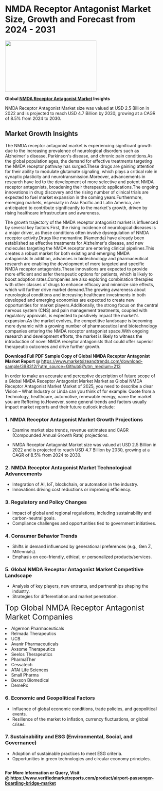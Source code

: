 <H1>NMDA Receptor Antagonist Market Size, Growth and Forecast from 2024 - 2031</H1><img class="aligncenter size-medium wp-image-584254" src="https://thirdeyenews.in/wp-content/uploads/2024/09/Global-Market-Research-300x168.jpeg" alt="" width="300" height="168" /><p><strong>Global&nbsp;<a href="https://www.marketsizeandtrends.com/download-sample/398312/?utm_source=Github8j?utm_medium=213">NMDA Receptor Antagonist Market</a> Insights</strong></p><p>NMDA Receptor Antagonist Market size was valued at USD 2.5 Billion in 2022 and is projected to reach USD 4.7 Billion by 2030, growing at a CAGR of 8.5% from 2024 to 2030.</p><p><h2>Market Growth Insights</h2> <p>The NMDA receptor antagonist market is experiencing significant growth due to the increasing prevalence of neurological disorders such as Alzheimer's disease, Parkinson's disease, and chronic pain conditions.As the global population ages, the demand for effective treatments targeting the NMDA receptor pathway has surged.These drugs are gaining attention for their ability to modulate glutamate signaling, which plays a critical role in synaptic plasticity and neurotransmission.Moreover, advancements in research have led to the development of more selective and potent NMDA receptor antagonists, broadening their therapeutic applications.The ongoing innovations in drug discovery and the rising number of clinical trials are expected to fuel market expansion in the coming years.Furthermore, emerging markets, especially in Asia Pacific and Latin America, are anticipated to contribute significantly to the market's growth, driven by rising healthcare infrastructure and awareness.</p> <p>The growth trajectory of the NMDA receptor antagonist market is influenced by several key factors.First, the rising incidence of neurological diseases is a major driver, as these conditions often involve dysregulation of NMDA receptor activity.Drugs like memantine (Namenda) have already been established as effective treatments for Alzheimer's disease, and new molecules targeting the NMDA receptor are entering clinical pipelines.This creates a robust market for both existing and emerging NMDA antagonists.In addition, advances in biotechnology and pharmaceutical research are enabling the development of more targeted and specific NMDA receptor antagonists.These innovations are expected to provide more efficient and safer therapeutic options for patients, which is likely to boost adoption rates.Companies are also exploring combination therapies with other classes of drugs to enhance efficacy and minimize side effects, which will further drive market demand.The growing awareness about neurological conditions and increasing healthcare investments in both developed and emerging economies are expected to create new opportunities for market players.Additionally, the strong focus on the central nervous system (CNS) and pain management treatments, coupled with regulatory approvals, is expected to positively impact the market's expansion.As the market evolves, the competitive landscape is becoming more dynamic with a growing number of pharmaceutical and biotechnology companies entering the NMDA receptor antagonist space.With ongoing research and development efforts, the market is likely to witness the introduction of novel NMDA receptor antagonists that could offer superior therapeutic outcomes and drive further growth.</p><p><span class=""><strong>Download Full PDF Sample Copy of Global NMDA Receptor Antagonist Market Report</strong> @ <a href="https://www.marketsizeandtrends.com/download-sample/398312/?utm_source=Github8j?utm_medium=213" target="_blank">https://www.marketsizeandtrends.com/download-sample/398312/?utm_source=Github8j?utm_medium=213</a></span></p><p>In order to make an accurate and perceptive description of future scope of a Global&nbsp;NMDA Receptor Antagonist Market Market as Global&nbsp;NMDA Receptor Antagonist Market Market of 2025, you need to describe a clear Vision &ndash; What Industry or Linda can you think of for example: Quote from a Technology, healthcare, automotive, renewable energy, name the market you are Reffering to.However, some general trends and factors usually impact market reports and their future outlook include:</p><h3>1.&nbsp;<strong>NMDA Receptor Antagonist Market Growth Projections</strong></h3><ul><li>Examine market size trends, revenue estimates and CAGR (Compounded Annual Growth Rate) projections.</li><li><p>NMDA Receptor Antagonist Market size was valued at USD 2.5 Billion in 2022 and is projected to reach USD 4.7 Billion by 2030, growing at a CAGR of 8.5% from 2024 to 2030.</p></li></ul><h3>2.&nbsp;<strong>NMDA Receptor Antagonist Market Technological Advancements</strong></h3><ul><li>Integration of AI, IoT, blockchain, or automation in the industry.</li><li>Innovations driving cost reductions or improving efficiency.</li></ul><h3>3.&nbsp;<strong>Regulatory and Policy Changes</strong></h3><ul><li>Impact of global and regional regulations, including sustainability and carbon-neutral goals.</li><li>Compliance challenges and opportunities tied to government initiatives.</li></ul><h3>4.&nbsp;<strong>Consumer Behavior Trends</strong></h3><ul><li>Shifts in demand influenced by generational preferences (e.g., Gen Z, Millennials).</li><li>Emphasis on eco-friendly, ethical, or personalized products/services.</li></ul><h3>5.&nbsp;<strong>Global NMDA Receptor Antagonist Market Competitive Landscape</strong></h3><ul><li>Analysis of key players, new entrants, and partnerships shaping the industry.</li><li>Strategies for differentiation and market penetration.</li></ul><p data-pm-slice="1 1 []"><span style="color: inherit; font-family: inherit; font-size: 25px;">Top Global NMDA Receptor Antagonist Market Companies</span></p><div class="" data-test-id=""><p><li>Algernon Pharmaceuticals</li><li> Relmada Therapeutics</li><li> UCB</li><li> Avanir Pharmaceuticals</li><li> Axsome Therapeutics</li><li> Seelos Therapeutics</li><li> PharmaTher</li><li> Cessatech</li><li> ATAI Life Sciences</li><li> Small Pharma</li><li> Bexson Biomedical</li><li> DemeRx</li></p></div><h3>6.&nbsp;<strong>Economic and Geopolitical Factors</strong></h3><ul><li>Influence of global economic conditions, trade policies, and geopolitical events.</li><li>Resilience of the market to inflation, currency fluctuations, or global crises.</li></ul><h3>7.&nbsp;<strong>Sustainability and ESG (Environmental, Social, and Governance)</strong></h3><ul><li>Adoption of sustainable practices to meet ESG criteria.</li><li>Opportunities in green technologies and circular economy principles.</li></ul><h2><strong style="font-size: 14px;">For More Information or Query, Visit @&nbsp;</strong><a style="background-color: #ffffff; font-size: 14px;" href="https://www.marketsizeandtrends.com/report/nmda-receptor-antagonist-market/" target="_blank">https://www.verifiedmarketreports.com/product/airport-passenger-boarding-bridge-market</a></h2>